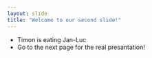 ```yaml
---
layout: slide
title: "Welcome to our second slide!"
---
```

+ Timon is eating Jan-Luc  
+ Go to the next page for the real presantation!
